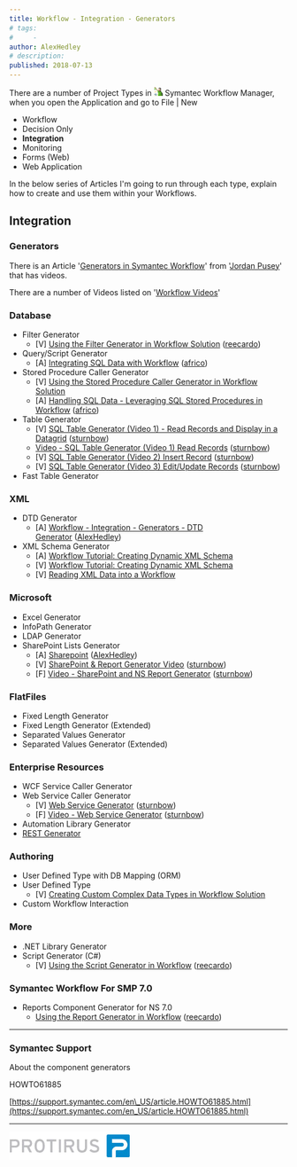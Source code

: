 ```yaml
---
title: Workflow - Integration - Generators
# tags:
#     - 
author: AlexHedley
# description: 
published: 2018-07-13
---
```


There are a number of Project Types in ![Workflow.png](images\Workflow.png) Symantec Workflow Manager, when you open the Application and go to File | New
  
- Workflow
- Decision Only
- **Integration**
- Monitoring
- Forms (Web)
- Web Application

In the below series of Articles I'm going to run through each type, explain how to create and use them within your Workflows.
  
## Integration
  
### Generators
  
There is an Article '[Generators in Symantec Workflow](https://community.broadcom.com/symantecenterprise/viewdocument?DocumentKey=a1269708-e6cc-4885-a3a4-a1dbc25ef815&amp;CommunityKey=492058b4-42be-43e7-991d-986f1ea9ba7f&amp;tab=librarydocuments)' from '[Jordan Pusey](https://www.symantec.com/connect/user/jordan-pusey)' that has videos.
  
There are a number of Videos listed on '[Workflow Videos](https://community.broadcom.com/symantecenterprise/viewdocument?DocumentKey=f2d449a1-354f-48c2-a3f8-1c09494ccfb9&amp;CommunityKey=04ead5e9-3643-4118-b853-afa5a58710c6&amp;tab=librarydocuments)'
  
### Database

- Filter Generator
    - [V] [Using the Filter Generator in Workflow Solution](https://community.broadcom.com/symantecenterprise/viewdocument?DocumentKey=44a544b9-7712-4424-a831-9089878f94dd&amp;CommunityKey=04ead5e9-3643-4118-b853-afa5a58710c6&amp;tab=librarydocuments) ([reecardo](https://www.symantec.com/connect/user/reecardo))
- Query/Script Generator
    - [A] [Integrating SQL Data with Workflow](https://community.broadcom.com/symantecenterprise/viewdocument?DocumentKey=2fe8b3ce-9df8-402a-a899-c5978fd16142&amp;CommunityKey=04ead5e9-3643-4118-b853-afa5a58710c6&amp;tab=librarydocuments) ([africo](https://www.symantec.com/connect/user/africo))
- Stored Procedure Caller Generator
    - [V] [Using the Stored Procedure Caller Generator in Workflow Solution](https://community.broadcom.com/symantecenterprise/viewdocument?DocumentKey=e66f2cc9-5be9-44ea-b479-32671100af6c&amp;CommunityKey=492058b4-42be-43e7-991d-986f1ea9ba7f&amp;tab=librarydocuments)
    - [A] [Handling SQL Data - Leveraging SQL Stored Procedures in Workflow](https://community.broadcom.com/symantecenterprise/viewdocument?DocumentKey=8f73c7ed-c990-4f9a-873f-5f1364b48dce&amp;CommunityKey=04ead5e9-3643-4118-b853-afa5a58710c6&amp;tab=librarydocuments) ([africo](https://www.symantec.com/connect/user/africo))
- Table Generator
    - [V] [SQL Table Generator (Video 1) - Read Records and Display in a Datagrid](https://community.broadcom.com/symantecenterprise/viewdocument?DocumentKey=11ee2e37-a1fc-436f-925a-f80f59147f50&amp;CommunityKey=492058b4-42be-43e7-991d-986f1ea9ba7f&amp;tab=librarydocuments) ([sturnbow](https://www.symantec.com/connect/user/sturnbow))
    - [Video - SQL Table Generator (Video 1) Read Records](https://community.broadcom.com/symantecenterprise/viewthread?MessageKey=1c3961cf-6ea7-4e16-9e4d-aa7107998f97&amp;CommunityKey=492058b4-42be-43e7-991d-986f1ea9ba7f&amp;tab=digestviewer#bm1c3961cf-6ea7-4e16-9e4d-aa7107998f97) ([sturnbow](https://www.symantec.com/connect/user/sturnbow))
    - [V] [SQL Table Generator (Video 2) Insert Record](https://community.broadcom.com/symantecenterprise/viewdocument?DocumentKey=240c28bb-2b6a-469f-a4f4-7cc9b3da93bf&amp;CommunityKey=492058b4-42be-43e7-991d-986f1ea9ba7f&amp;tab=librarydocuments) ([sturnbow](https://www.symantec.com/connect/user/sturnbow))
    - [V] [SQL Table Generator (Video 3) Edit/Update Records](https://community.broadcom.com/symantecenterprise/viewdocument?DocumentKey=c013afd5-495c-4b80-8161-9728b2efbeb6&amp;CommunityKey=492058b4-42be-43e7-991d-986f1ea9ba7f&amp;tab=librarydocuments) ([sturnbow](https://www.symantec.com/connect/user/sturnbow))
- Fast Table Generator

### XML

- DTD Generator
    - [A] [Workflow - Integration - Generators - DTD Generator](https://community.broadcom.com/symantecenterprise/viewdocument?DocumentKey=09950dcf-6e62-4867-aad1-150085bf9f88&amp;CommunityKey=04ead5e9-3643-4118-b853-afa5a58710c6&amp;tab=librarydocuments) ([AlexHedley](https://www.symantec.com/connect/user/alexhedley))
- XML Schema Generator
    - [A] [Workflow Tutorial: Creating Dynamic XML Schema](https://community.broadcom.com/symantecenterprise/viewdocument?DocumentKey=a849ca02-4503-4fca-8c1e-85f2401b7c02&amp;CommunityKey=492058b4-42be-43e7-991d-986f1ea9ba7f&amp;tab=librarydocuments)
    - [V] [Workflow Tutorial: Creating Dynamic XML Schema](https://community.broadcom.com/symantecenterprise/viewdocument?DocumentKey=a849ca02-4503-4fca-8c1e-85f2401b7c02&amp;CommunityKey=492058b4-42be-43e7-991d-986f1ea9ba7f&amp;tab=librarydocuments)
    - [V] [Reading XML Data into a Workflow](https://community.broadcom.com/symantecenterprise/viewdocument?DocumentKey=2d34b816-5825-4a1c-a6b4-38245f9e3772&amp;CommunityKey=492058b4-42be-43e7-991d-986f1ea9ba7f&amp;tab=librarydocuments)

### Microsoft

- Excel Generator
- InfoPath Generator
- LDAP Generator
- SharePoint Lists Generator
    - [A] [Sharepoint](https://community.broadcom.com/symantecenterprise/viewdocument?DocumentKey=fbe39421-7a58-488a-bece-628eaf42a11a&amp;CommunityKey=04ead5e9-3643-4118-b853-afa5a58710c6&amp;tab=librarydocuments) ([AlexHedley](https://www.symantec.com/connect/user/alexhedley))
    - [V] [SharePoint & Report Generator Video](https://community.broadcom.com/symantecenterprise/viewdocument?DocumentKey=42f191d6-b08f-4880-b543-5ad43d58ede8&amp;CommunityKey=492058b4-42be-43e7-991d-986f1ea9ba7f&amp;tab=librarydocuments) ([sturnbow](https://www.symantec.com/connect/user/sturnbow))
    - [F] [Video - SharePoint and NS Report Generator](https://community.broadcom.com/symantecenterprise/viewthread?MessageKey=200faf64-4b02-4e31-b031-b1caf9514703&amp;CommunityKey=492058b4-42be-43e7-991d-986f1ea9ba7f&amp;tab=digestviewer#bm200faf64-4b02-4e31-b031-b1caf9514703) ([sturnbow](https://www.symantec.com/connect/user/sturnbow))

### FlatFiles

- Fixed Length Generator
- Fixed Length Generator (Extended)
- Separated Values Generator
- Separated Values Generator (Extended)

### Enterprise Resources

- WCF Service Caller Generator
- Web Service Caller Generator
    - [V] [Web Service Generator](https://community.broadcom.com/symantecenterprise/viewdocument?DocumentKey=7d413f83-dd96-4e73-9f5e-b4e0d7c21bab&amp;CommunityKey=492058b4-42be-43e7-991d-986f1ea9ba7f&amp;tab=librarydocuments) ([sturnbow](https://www.symantec.com/connect/user/sturnbow))
    - [F] [Video - Web Service Generator](https://community.broadcom.com/symantecenterprise/viewthread?MessageKey=51c69635-c609-46dd-abbb-4a7f6ddec947&amp;CommunityKey=492058b4-42be-43e7-991d-986f1ea9ba7f&amp;tab=digestviewer#bm51c69635-c609-46dd-abbb-4a7f6ddec947) ([sturnbow](https://www.symantec.com/connect/user/sturnbow))
- Automation Library Generator
- [REST Generator](https://community.broadcom.com/symantecenterprise/viewdocument?DocumentKey=0c51c681-c801-4bcb-a02d-2c9c33c76f78&amp;CommunityKey=04ead5e9-3643-4118-b853-afa5a58710c6&amp;tab=librarydocuments)

### Authoring

- User Defined Type with DB Mapping (ORM)
- User Defined Type
    - [V] [Creating Custom Complex Data Types in Workflow Solution](https://community.broadcom.com/symantecenterprise/viewdocument?DocumentKey=7704aa90-e008-4a99-90d1-64c15234ea2f&amp;CommunityKey=492058b4-42be-43e7-991d-986f1ea9ba7f&amp;tab=librarydocuments)
- Custom Workflow Interaction

### More

- .NET Library Generator
- Script Generator (C#)
    - [V] [Using the Script Generator in Workflow](https://community.broadcom.com/symantecenterprise/viewdocument?DocumentKey=5fb6f58e-30e2-47c4-a1e1-9de72f40d289&amp;CommunityKey=04ead5e9-3643-4118-b853-afa5a58710c6&amp;tab=librarydocuments) ([reecardo](https://www.symantec.com/connect/user/reecardo))

### Symantec Workflow For SMP 7.0

- Reports Component Generator for NS 7.0
    - [Using the Report Generator in Workflow](https://community.broadcom.com/symantecenterprise/viewdocument?DocumentKey=6d93d32e-78ea-49e9-92f2-8086b925a313&amp;CommunityKey=04ead5e9-3643-4118-b853-afa5a58710c6&amp;tab=librarydocuments) ([reecardo](https://www.symantec.com/connect/user/reecardo))

- - -
  
### Symantec Support
  
About the component generators
  
HOWTO61885
  
[https://support.symantec.com/en\_US/article.HOWTO61885.html](https://support.symantec.com/en_US/article.HOWTO61885.html)
  
- - -
  
[![Protirus](images\Protirus.png)](https://www.protirus.com/)
